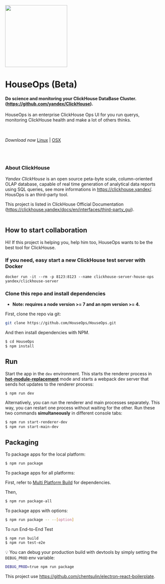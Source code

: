 <img src="https://svgshare.com/i/6W0.svg" alt="" data-canonical-src="https://svgshare.com/i/6W0.svg" width="200" />

# HouseOps (Beta) 
#### Do science and monitoring your ClickHouse DataBase Cluster. (https://github.com/yandex/ClickHouse).

HouseOps is an enterprise ClickHouse Ops UI for you run querys, monitoring ClickHouse health and make a lot of others thinks.

<br /><br />
*Download now*
[Linux](http://bit.ly/2sjzK80) | [OSX](http://bit.ly/2L5pcBl)

<br /><br />
### About ClickHouse
*Yandex ClickHouse* is an open source peta-byte scale, column-oriented OLAP database, capable of real time generation of analytical data reports using SQL queries, see more informations in https://clickhouse.yandex/. HousOps is an third-party tool.

This project is listed in ClickHouse Official Documentation (https://clickhouse.yandex/docs/en/interfaces/third-party_gui).
<br /><br />


## How to start collaboration
Hi! If this project is helping you, help him too, HouseOps wants to be the best tool for ClickHouse.

### If you need, easy start a new ClickHouse test server with Docker
```
docker run -it --rm -p 8123:8123 --name clickhouse-server-house-ops yandex/clickhouse-server
```

### Clone this repo and install dependencies

* **Note: requires a node version >= 7 and an npm version >= 4.**

First, clone the repo via git:

```bash
git clone https://github.com/HouseOps/HouseOps.git
```

And then install dependencies with NPM.

```bash
$ cd HouseOps
$ npm install
```

## Run

Start the app in the `dev` environment. This starts the renderer process in [**hot-module-replacement**](https://webpack.js.org/guides/hmr-react/) mode and starts a webpack dev server that sends hot updates to the renderer process:

```bash
$ npm run dev
```

Alternatively, you can run the renderer and main processes separately. This way, you can restart one process without waiting for the other. Run these two commands **simultaneously** in different console tabs:

```bash
$ npm run start-renderer-dev
$ npm run start-main-dev
```

## Packaging

To package apps for the local platform:

```bash
$ npm run package
```

To package apps for all platforms:

First, refer to [Multi Platform Build](https://www.electron.build/multi-platform-build) for dependencies.

Then,
```bash
$ npm run package-all
```

To package apps with options:

```bash
$ npm run package -- --[option]
```

To run End-to-End Test

```bash
$ npm run build
$ npm run test-e2e
```

:bulb: You can debug your production build with devtools by simply setting the `DEBUG_PROD` env variable:
```bash
DEBUG_PROD=true npm run package
```

This project use https://github.com/chentsulin/electron-react-boilerplate.
